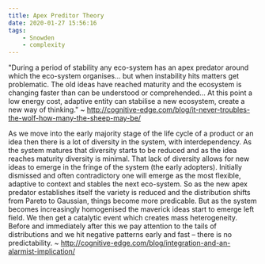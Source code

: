 ```yaml
---
title: Apex Preditor Theory
date: 2020-01-27 15:56:16
tags:
	- Snowden
	- complexity
---
```


"During a period of stability any eco-system has an apex predator around which the eco-system organises... but when instability hits matters get problematic. The old ideas have reached maturity and the ecosystem is changing faster than can be understood or comprehended... At this point a low energy cost, adaptive entity can stabilise a new ecosystem, create a new way of thinking." ~ http://cognitive-edge.com/blog/it-never-troubles-the-wolf-how-many-the-sheep-may-be/

As we move into the early majority stage of the life cycle of a product or an idea then there is a lot of diversity in the system, with interdependency. As the system matures that diversity starts to be reduced and as the idea reaches maturity diversity is minimal. That lack of diversity allows for new ideas to emerge in the fringe of the system (the early adopters). Initially dismissed and often contradictory one will emerge as the most flexible, adaptive to context and stables the next eco-system. So as the new apex predator establishes itself the variety is reduced and the distribution shifts from Pareto to Gaussian, things become more predicable. But as the system becomes increasingly homogenised the maverick ideas start to emerge left field. We then get a catalytic event which creates mass heterogeneity. Before and immediately after this we pay attention to the tails of distributions and we hit negative patterns early and fast – there is no predictability. ~ http://cognitive-edge.com/blog/integration-and-an-alarmist-implication/
